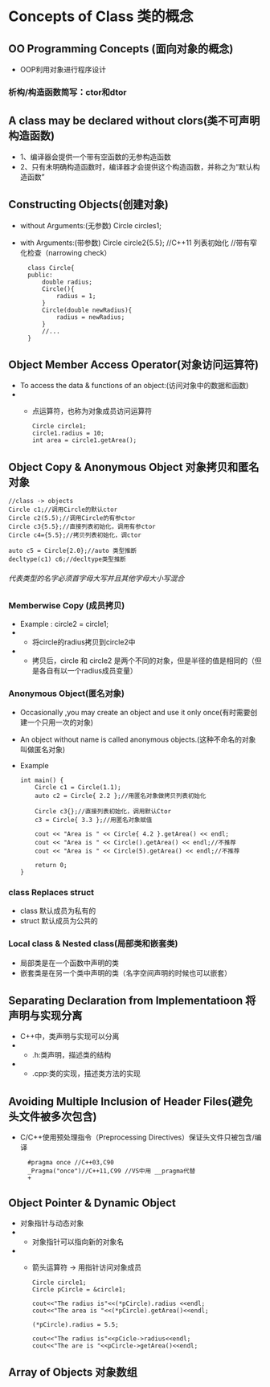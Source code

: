 ﻿# Concepts of Class 类的概念

## OO Programming Concepts (面向对象的概念)
* OOP利用对象进行程序设计

### 析构/构造函数简写：ctor和dtor

## A class may be declared without clors(类不可声明构造函数)
* 1、编译器会提供一个带有空函数的无参构造函数
* 2、只有未明确构造函数时，编译器才会提供这个构造函数，并称之为“默认构造函数”

## Constructing Objects(创建对象)
* without Arguments:(无参数)
	Circle circles1;
* with Arguments:(带参数)
	Circle circle2{5.5};
	//C++11 列表初始化
	//带有窄化检查（narrowing check）


		class Circle{
		public:
			double radius;
			Circle(){
				radius = 1;
			}
			Circle(double newRadius){
				radius = newRadius;
			}
			//...
		}

## Object Member Access Operator(对象访问运算符)
* To access the data & functions of an object:(访问对象中的数据和函数)
* * 点运算符，也称为对象成员访问运算符

		Circle circle1;
		circle1.radius = 10;
		int area = circle1.getArea();

## Object Copy & Anonymous Object 对象拷贝和匿名对象

	//class -> objects
	Circle c1;//调用Circle的默认ctor
	Circle c2(5.5);//调用Circle的有参ctor
	Circle c3{5.5};//直接列表初始化，调用有参ctor
	Circle c4={5.5};//拷贝列表初始化，调ctor

	auto c5 = Circle{2.0};//auto 类型推断
	decltype(c1) c6;//decltype类型推断

###### 代表类型的名字必须首字母大写并且其他字母大小写混合

### Memberwise Copy (成员拷贝)
* Example : circle2 = circle1;
* * 将circle的radius拷贝到circle2中
* * 拷贝后，circle  和 circle2 是两个不同的对象，但是半径的值是相同的（但是各自有以一个radius成员变量）

### Anonymous Object(匿名对象)
* Occasionally ,you may create an object and use it only once(有时需要创建一个只用一次的对象)
* An object without name is called anonymous objects.(这种不命名的对象叫做匿名对象)
*	Example

		int main() {
			Circle c1 = Circle(1.1);
			auto c2 = Circle{ 2.2 };//用匿名对象做拷贝列表初始化

			Circle c3{};//直接列表初始化，调用默认Ctor
			c3 = Circle{ 3.3 };//用匿名对象赋值

			cout << "Area is " << Circle{ 4.2 }.getArea() << endl;
			cout << "Area is " << Circle().getArea() << endl;//不推荐
			cout << "Area is " << Circle(5).getArea() << endl;//不推荐

			return 0;
		}

### class Replaces struct
* class 默认成员为私有的
* struct 默认成员为公共的

### Local class & Nested class(局部类和嵌套类)
* 局部类是在一个函数中声明的类
* 嵌套类是在另一个类中声明的类（名字空间声明的时候也可以嵌套）

## Separating Declaration from Implementatioon 将声明与实现分离
* C++中，类声明与实现可以分离
* * .h:类声明，描述类的结构
* * .cpp:类的实现，描述类方法的实现

## Avoiding Multiple Inclusion of Header Files(避免头文件被多次包含)
* C/C++使用预处理指令（Preprocessing Directives）保证头文件只被包含/编译

		#pragma once //C++03,C90
		_Pragma("once")//C++11,C99 //VS中用 __pragma代替
		+

## Object Pointer & Dynamic Object
* 对象指针与动态对象
* * 对象指针可以指向新的对象名
* * 箭头运算符 -> 用指针访问对象成员

		Circle circle1;
		Circle pCircle = &circle1;

		cout<<"The radius is"<<(*pCircle).radius <<endl;
		cout<<"The area is "<<(*pCircle).getArea()<<endl;

		(*pCircle).radius = 5.5;

		cout<<"The radius is"<<pCicle->radius<<endl;
		cout<<"The are is "<<pCircle->getArea()<<endl;

## Array of Objects 对象数组








